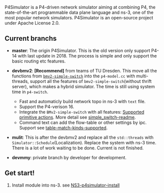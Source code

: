 P4Simulator is a P4-driven network simulator aiming at combining P4, the state-of-the-art programmable data plane language and ns-3, one of the most popular network simulators. P4Simulator is an open-source project under Apache License 2.0.

## Current branchs

* **master**: The origin P4Simulator. This is the old version only support P4-14 with last update in 2018. The process is simple and only support the basic routing etc features.

* **devbmv2**: **[Recommend]** from teams of TU Dresden. This move all the functions from [`bmv2-simple-switch`](https://github.com/p4lang/behavioral-model/tree/main/targets/simple_switch) into the `p4-model.cc` with multi-threads, support all the features of `bmv2-simple-switch`(without thrift server), which makes a hybrid simulator. The time is still using system time in `p4-switch`.
    * Fast and automaticly build network topo in ns-3 with `text` file.
    * Support the P4-verison 16.
    * Integrate the `BMv2-simple-switch` with all features: [Supported primitive actions](https://github.com/p4lang/behavioral-model/blob/main/docs/simple_switch.md#supported-primitive-actions).
    More detail see [simple_switch-readme](https://github.com/p4lang/behavioral-model/blob/main/docs/simple_switch.md).
    * Command text can add the flow-table or other settings by ipc. Support see [table-match-kinds-supported](https://github.com/p4lang/behavioral-model/blob/main/docs/simple_switch.md#table-match-kinds-supported).

* **mulit**: This is after the devbmv2 and replace all the `std::threads` with `Simulator::Schedule`(Localization). Replace the system with ns-3 time. There is a lot of work waiting to be done. Current is not finished.

* **devmmy**: private branch by developer for development.

## Get start!

1. Install module into ns-3. see [NS3-p4simulator-install](https://github.com/Mingyumaz/NS3-p4simulator-install)

